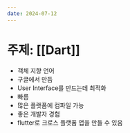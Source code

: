 ```yaml
---
date: 2024-07-12
---
```

# 주제: [[Dart]]
- 객체 지향 언어
- 구글에서 만듬
- User Interface를 만드는데 최적화
- 빠름
- 많은 플랫폼에 컴파일 가능
- 좋은 개발자 경험
- flutter로 크로스 플랫폼 앱을 만들 수 있음